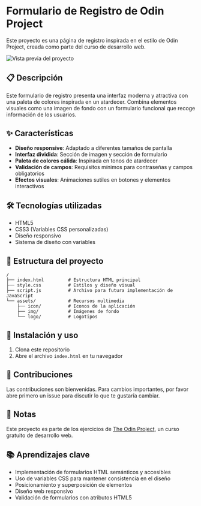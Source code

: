 # Formulario de Registro de Odin Project

Este proyecto es una página de registro inspirada en el estilo de Odin Project, creada como parte del curso de desarrollo web.

![Vista previa del proyecto](assets/img/wallpaper.jpg)

## 📋 Descripción

Este formulario de registro presenta una interfaz moderna y atractiva con una paleta de colores inspirada en un atardecer. Combina elementos visuales como una imagen de fondo con un formulario funcional que recoge información de los usuarios.

## ✨ Características

- **Diseño responsive**: Adaptado a diferentes tamaños de pantalla
- **Interfaz dividida**: Sección de imagen y sección de formulario
- **Paleta de colores cálida**: Inspirada en tonos de atardecer
- **Validación de campos**: Requisitos mínimos para contraseñas y campos obligatorios
- **Efectos visuales**: Animaciones sutiles en botones y elementos interactivos

## 🛠️ Tecnologías utilizadas

- HTML5
- CSS3 (Variables CSS personalizadas)
- Diseño responsivo
- Sistema de diseño con variables

## 📁 Estructura del proyecto

```
/
├── index.html         # Estructura HTML principal
├── style.css          # Estilos y diseño visual
├── script.js          # Archivo para futura implementación de JavaScript
└── assets/            # Recursos multimedia
    ├── icon/          # Iconos de la aplicación
    ├── img/           # Imágenes de fondo
    └── logo/          # Logotipos
```

## 🚀 Instalación y uso

1. Clona este repositorio
2. Abre el archivo `index.html` en tu navegador

## 🤝 Contribuciones

Las contribuciones son bienvenidas. Para cambios importantes, por favor abre primero un issue para discutir lo que te gustaría cambiar.

## 📝 Notas

Este proyecto es parte de los ejercicios de [The Odin Project](https://www.theodinproject.com/), un curso gratuito de desarrollo web.

## 📚 Aprendizajes clave

- Implementación de formularios HTML semánticos y accesibles
- Uso de variables CSS para mantener consistencia en el diseño
- Posicionamiento y superposición de elementos
- Diseño web responsivo
- Validación de formularios con atributos HTML5

